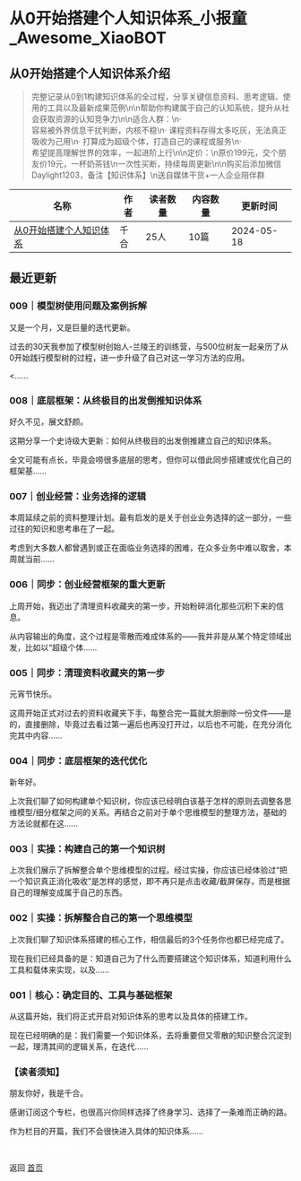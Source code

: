 # 从0开始搭建个人知识体系_小报童_Awesome_XiaoBOT

## 从0开始搭建个人知识体系介绍
> 完整记录从0到1构建知识体系的全过程，分享关键信息资料、思考逻辑、使用的工具以及最新成果范例\n\n帮助你构建属于自己的认知系统，提升从社会获取资源的认知竞争力\n\n适合人群：\n·  
容易被外界信息干扰判断，内核不稳\n· 课程资料存得太多吃灰，无法真正吸收为己用\n· 打算成为超级个体，打造自己的课程或服务\n·  
希望提高理解世界的效率，一起进阶上行\n\n定价：\n原价199元，交个朋友价19元，一杯奶茶钱\n一次性买断，持续每周更新\n\n购买后添加微信Daylight1203，备注【知识体系】\n送自媒体干货+一人企业陪伴群  
  


|名称|作者|读者数量|内容数量|更新时间|
|---|---|---|---|---|
|[从0开始搭建个人知识体系](https://xiaobot.net/p/system001?refer=0b133df9-27dc-423b-8101-639049001c13)|千合|25人|10篇|2024-05-18|

## 最近更新
### 009｜模型树使用问题及案例拆解

又是一个月，又是巨量的迭代更新。

过去的30天我参加了模型树创始人-兰陵王的训练营，与500位树友一起亲历了从0开始践行模型树的过程，进一步升级了自己对这一学习方法的应用。

<......

### 008｜底层框架：从终极目的出发倒推知识体系

好久不见，展文舒颜。

这期分享一个史诗级大更新：如何从终极目的出发倒推建立自己的知识体系。

全文可能有点长，毕竟会唠很多底层的思考，但你可以借此同步搭建或优化自己的框架基......

### 007｜创业经营：业务选择的逻辑

本周延续之前的资料整理计划。最有启发的是关于创业业务选择的这一部分，一些过往的知识和思考串在了一起。

考虑到大多数人都曾遇到或正在面临业务选择的困难，在众多业务中难以取舍，本周就当前......

### 006｜同步：创业经营框架的重大更新

上周开始，我迈出了清理资料收藏夹的第一步，开始粉碎消化那些沉积下来的信息。

从内容输出的角度，这个过程是零散而难成体系的——我并非是从某个特定领域出发，比如以“超级个体......

### 005｜同步：清理资料收藏夹的第一步

元宵节快乐。

这周开始正式对过去的资料收藏夹下手，每整合完一篇就大胆删除一份文件——是的，直接删除，毕竟过去看过第一遍后也再没打开过，以后也不可能，在充分消化完其中内容......

### 004｜同步：底层框架的迭代优化

新年好。

上次我们聊了如何构建单个知识树，你应该已经明白该基于怎样的原则去调整各思维模型/细分框架之间的关系。再结合之前对于单个思维模型的整理方法，基础的方法论就都在这......

### 003｜实操：构建自己的第一个知识树

上次我们展示了拆解整合单个思维模型的过程。经过实操，你应该已经体验过“把一个知识真正消化吸收”是怎样的感觉，即不再只是点击收藏/截屏保存，而是根据自己的理解变成属于自己的东西。

### 002｜实操：拆解整合自己的第一个思维模型

上次我们聊了知识体系搭建的核心工作，相信最后的3个任务你也都已经完成了。

现在我们已经具备的是：知道自己为了什么而要搭建这个知识体系，知道利用什么工具和载体来实现，以及......

### 001｜核心：确定目的、工具与基础框架

从这篇开始，我们将正式开启对知识体系的思考以及具体的搭建工作。

现在已经明确的是：我们需要一个知识体系，去将重要但又零散的知识整合沉淀到一起，理清其间的逻辑关系，在迭代......

### 【读者须知】

朋友你好，我是千合。

感谢订阅这个专栏，也很高兴你同样选择了终身学习、选择了一条难而正确的路。

作为栏目的开篇，我们不会很快进入具体的知识体系......


<a href="https://github.com/Reno9527/awesome-xiaobot" style="color: white; text-decoration: none;">awesome-xiaobot</a>

返回 [首页](../README.md)
